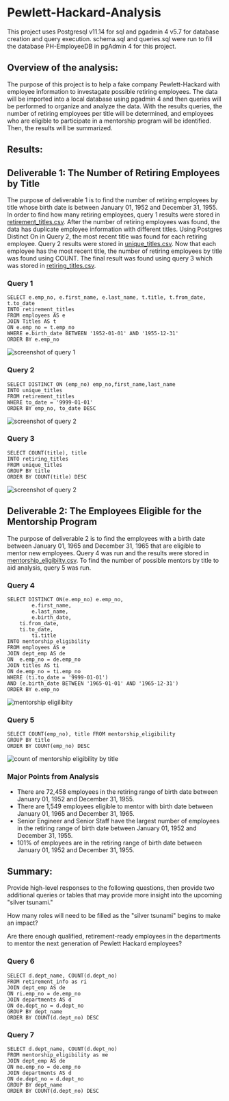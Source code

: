 # Pewlett-Hackard-Analysis

This project uses Postgresql v11.14 for sql and pgadmin 4 v5.7 for database creation and query execution. schema.sql and queries.sql were run to fill the database PH-EmployeeDB in pgAdmin 4 for this project.

## Overview of the analysis: 

The purpose of this project is to help a fake company Pewlett-Hackard with employee information to investagate possible retiring employees. The data will be imported into a local database using pgadmin 4 and then queries will be performed to organize and analyze the data. With the results queries, the number of retiring employees per title will be determined, and employees who are eligible to participate in a mentorship program will be identified. Then, the results will be summarized.

## Results: 

## Deliverable 1: The Number of Retiring Employees by Title

The purpose of deliverable 1 is to find the number of retiring employees by title whose birth date is between January 01, 1952 and December 31, 1955. In order to find how many retiring employees, query 1 results were stored in [retirement_titles.csv](/data/retirement_titles.csv). After the number of retiring employees was found, the data has duplicate employee information with different titles. Using Postgres Distinct On in Query 2, the most recent title was found for each retiring employee. Query 2 results were stored in [unique_titles.csv](/data/unique_titles.csv). Now that each employee has the most recent title, the number of retiring employees by title was found using COUNT. The final result was found using query 3 which was stored in [retiring_titles.csv](/data/retiring_titles.csv).

### Query 1
```
SELECT e.emp_no, e.first_name, e.last_name, t.title, t.from_date, t.to_date
INTO retirement_titles
FROM employees AS e
JOIN Titles AS t
ON e.emp_no = t.emp_no
WHERE e.birth_date BETWEEN '1952-01-01' AND '1955-12-31'
ORDER BY e.emp_no
```
![screenshot of query 1](/screenshots/screenshot_of_retirement_titles_table.PNG)

### Query 2
```
SELECT DISTINCT ON (emp_no) emp_no,first_name,last_name
INTO unique_titles
FROM retirement_titles
WHERE to_date = '9999-01-01'
ORDER BY emp_no, to_date DESC
```
![screenshot of query 2](/screenshots/screenshot_of_unique_titles.PNG)

### Query 3
```
SELECT COUNT(title), title
INTO retiring_titles
FROM unique_titles
GROUP BY title
ORDER BY COUNT(title) DESC
```
![screenshot of query 2](/screenshots/screenshot_of_retiring_titles.PNG)

## Deliverable 2: The Employees Eligible for the Mentorship Program

The purpose of deliverable 2 is to find the employees with a birth date between January 01, 1965 and December 31, 1965 that are eligible to mentor new employees. Query 4 was run and the results were stored in [mentorship_eligibilty.csv](/data/mentorship_eligibilty.csv). To find the number of possible mentors by title to aid analysis, query 5 was run.

### Query 4
```
SELECT DISTINCT ON(e.emp_no) e.emp_no,
    	e.first_name,
    	e.last_name, 
    	e.birth_date,
	ti.from_date,
	ti.to_date,
    	ti.title
INTO mentorship_eligibility
FROM employees AS e
JOIN dept_emp AS de
ON  e.emp_no = de.emp_no
JOIN titles AS ti
ON de.emp_no = ti.emp_no
WHERE (ti.to_date = '9999-01-01')
AND (e.birth_date BETWEEN '1965-01-01' AND '1965-12-31')
ORDER BY e.emp_no
```
![mentorship eligilibity](/screenshots/screenshot_of_mentorship_eligibility.PNG)

### Query 5
```
SELECT COUNT(emp_no), title FROM mentorship_eligibility
GROUP BY title
ORDER BY COUNT(emp_no) DESC
```
![count of mentorship eligibility by title](/screenshots/screenshot_of_mentorship_count.PNG )

### Major Points from Analysis
- There are 72,458 employees in the retiring range of birth date between January 01, 1952 and December 31, 1955.
- There are 1,549 employees eligible to mentor with birth date between January 01, 1965 and December 31, 1965.
- Senior Engineer and Senior Staff have the largest number of employees in the retiring range of birth date between January 01, 1952 and December 31, 1955.
- 101% of employees are in the retiring range of birth date between January 01, 1952 and December 31, 1955.

## Summary: 

Provide high-level responses to the following questions, then provide two additional queries or tables that may provide more insight into the upcoming "silver tsunami."

How many roles will need to be filled as the "silver tsunami" begins to make an impact?

Are there enough qualified, retirement-ready employees in the departments to mentor the next generation of Pewlett Hackard employees?


### Query 6
```
SELECT d.dept_name, COUNT(d.dept_no)
FROM retirement_info as ri
JOIN dept_emp AS de
ON ri.emp_no = de.emp_no
JOIN departments AS d
ON de.dept_no = d.dept_no
GROUP BY dept_name
ORDER BY COUNT(d.dept_no) DESC
```
### Query 7
```
SELECT d.dept_name, COUNT(d.dept_no)
FROM mentorship_eligibility as me
JOIN dept_emp AS de
ON me.emp_no = de.emp_no
JOIN departments AS d
ON de.dept_no = d.dept_no
GROUP BY dept_name
ORDER BY COUNT(d.dept_no) DESC
```
